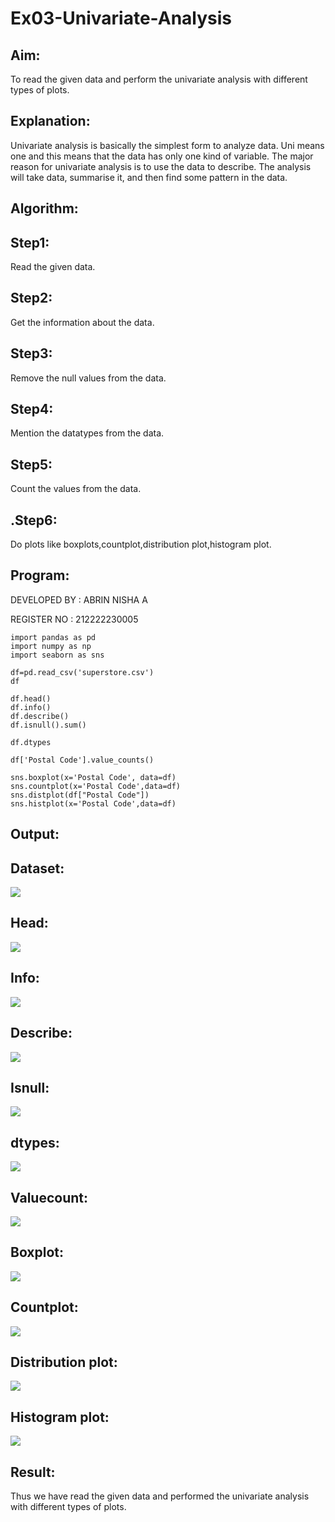 # Ex03-Univariate-Analysis

## Aim:

To read the given data and perform the univariate analysis with different types of plots.

## Explanation:

Univariate analysis is basically the simplest form to analyze data. Uni means one and this means that the data has only one kind of variable. The major reason for univariate analysis is to use the data to describe. The analysis will take data, summarise it, and then find some pattern in the data.

## Algorithm:

## Step1:
Read the given data.

## Step2:
Get the information about the data.

## Step3:
Remove the null values from the data.

## Step4:
Mention the datatypes from the data.

## Step5:
Count the values from the data.

## .Step6:
Do plots like boxplots,countplot,distribution plot,histogram plot.


## Program:

DEVELOPED BY : ABRIN NISHA A

REGISTER NO : 212222230005
```
import pandas as pd
import numpy as np
import seaborn as sns

df=pd.read_csv('superstore.csv')
df

df.head()
df.info()
df.describe()
df.isnull().sum()

df.dtypes

df['Postal Code'].value_counts()

sns.boxplot(x='Postal Code', data=df)
sns.countplot(x='Postal Code',data=df)
sns.distplot(df["Postal Code"])
sns.histplot(x='Postal Code',data=df)
```

## Output:

## Dataset:

![](O1.png)

## Head:

![](O2.png)

## Info:

![](O3.png)


## Describe:

![](O4.png)

## Isnull:

![](O5.png)


## dtypes:

![](O6.png)


## Valuecount:

![](O7.png)

## Boxplot:

![](O8.png)

## Countplot:

![](O9.png)

## Distribution plot:

![](O10.png)

## Histogram plot:

![](O11.png)

## Result:

Thus we have read the given data and performed the univariate analysis with different types of plots.

